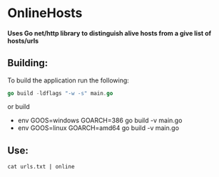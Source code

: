 # OnlineHosts

#### Uses Go net/http library to distinguish alive hosts from a give list of hosts/urls 

Building:
------------
To build the application run the following:     
```go
go build -ldflags "-w -s" main.go
```
or build

*   env GOOS=windows GOARCH=386 go build -v main.go
*   env GOOS=linux GOARCH=amd64 go build -v main.go

Use:
------------
`cat urls.txt | online`
